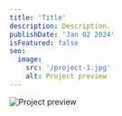 ```yaml
---
title: 'Title'
description: Description.
publishDate: 'Jan 02 2024'
isFeatured: false
seo:
  image:
    src: '/project-1.jpg'
    alt: Project preview
---
```


![Project preview](/project-1.jpg)
